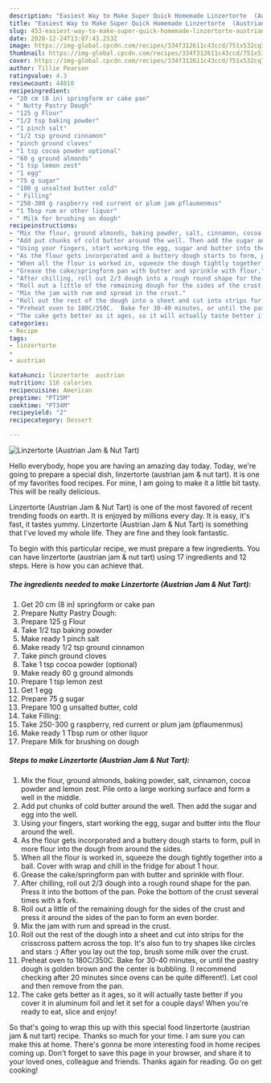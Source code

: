```yaml
---
description: "Easiest Way to Make Super Quick Homemade Linzertorte  (Austrian Jam &amp;amp; Nut Tart)"
title: "Easiest Way to Make Super Quick Homemade Linzertorte  (Austrian Jam &amp;amp; Nut Tart)"
slug: 453-easiest-way-to-make-super-quick-homemade-linzertorte-austrian-jam-and-amp-nut-tart
date: 2020-12-24T13:07:43.253Z
image: https://img-global.cpcdn.com/recipes/334f312611c43ccd/751x532cq70/linzertorte-austrian-jam-nut-tart-recipe-main-photo.jpg
thumbnail: https://img-global.cpcdn.com/recipes/334f312611c43ccd/751x532cq70/linzertorte-austrian-jam-nut-tart-recipe-main-photo.jpg
cover: https://img-global.cpcdn.com/recipes/334f312611c43ccd/751x532cq70/linzertorte-austrian-jam-nut-tart-recipe-main-photo.jpg
author: Tillie Pearson
ratingvalue: 4.3
reviewcount: 44010
recipeingredient:
- "20 cm (8 in) springform or cake pan"
- " Nutty Pastry Dough"
- "125 g Flour"
- "1/2 tsp baking powder"
- "1 pinch salt"
- "1/2 tsp ground cinnamon"
- "pinch ground cloves"
- "1 tsp cocoa powder optional"
- "60 g ground almonds"
- "1 tsp lemon zest"
- "1 egg"
- "75 g sugar"
- "100 g unsalted butter cold"
- " Filling"
- "250-300 g raspberry red current or plum jam pflaumenmus"
- "1 Tbsp rum or other liquor"
- " Milk for brushing on dough"
recipeinstructions:
- "Mix the flour, ground almonds, baking powder, salt, cinnamon, cocoa powder and lemon zest. Pile onto a large working surface and form a well in the middle."
- "Add put chunks of cold butter around the well. Then add the sugar and egg into the well."
- "Using your fingers, start working the egg, sugar and butter into the flour around the well."
- "As the flour gets incorporated and a buttery dough starts to form, pull in more flour into the dough from around the sides."
- "When all the flour is worked in, squeeze the dough tightly together into a ball. Cover with wrap and chill in the fridge for about 1 hour."
- "Grease the cake/springform pan with butter and sprinkle with flour."
- "After chilling, roll out 2/3 dough into a rough round shape for the pan. Press it into the bottom of the pan.  Poke the bottom of the crust several times with a fork."
- "Roll out a little of the remaining dough for the sides of the crust and press it around the sides of the pan to form an even border."
- "Mix the jam with rum and spread in the crust."
- "Roll out the rest of the dough into a sheet and cut into strips for the crisscross pattern across the top. It&#39;s also fun to try shapes like circles and stars :) After you lay out the top, brush some milk over the crust."
- "Preheat oven to 180C/350C.  Bake for 30-40 minutes, or until the pastry dough is golden brown and the center is bubbling. (I recommend checking after 20 minutes since ovens can be quite different!). Let cool and then remove from the pan."
- "The cake gets better as it ages, so it will actually taste better if you cover it in aluminum foil and let it set for a couple days! When you&#39;re ready to eat, slice and enjoy!"
categories:
- Recipe
tags:
- linzertorte
- 
- austrian

katakunci: linzertorte  austrian 
nutrition: 116 calories
recipecuisine: American
preptime: "PT15M"
cooktime: "PT34M"
recipeyield: "2"
recipecategory: Dessert

---
```



![Linzertorte  (Austrian Jam &amp; Nut Tart)](https://img-global.cpcdn.com/recipes/334f312611c43ccd/751x532cq70/linzertorte-austrian-jam-nut-tart-recipe-main-photo.jpg)

Hello everybody, hope you are having an amazing day today. Today, we're going to prepare a special dish, linzertorte  (austrian jam &amp; nut tart). It is one of my favorites food recipes. For mine, I am going to make it a little bit tasty. This will be really delicious.



Linzertorte  (Austrian Jam &amp; Nut Tart) is one of the most favored of recent trending foods on earth. It is enjoyed by millions every day. It is easy, it's fast, it tastes yummy. Linzertorte  (Austrian Jam &amp; Nut Tart) is something that I've loved my whole life. They are fine and they look fantastic.


To begin with this particular recipe, we must prepare a few ingredients. You can have linzertorte  (austrian jam &amp; nut tart) using 17 ingredients and 12 steps. Here is how you can achieve that.

<!--inarticleads1-->

##### The ingredients needed to make Linzertorte  (Austrian Jam &amp; Nut Tart):

1. Get 20 cm (8 in) springform or cake pan
1. Prepare  Nutty Pastry Dough:
1. Prepare 125 g Flour
1. Take 1/2 tsp baking powder
1. Make ready 1 pinch salt
1. Make ready 1/2 tsp ground cinnamon
1. Take pinch ground cloves
1. Take 1 tsp cocoa powder (optional)
1. Make ready 60 g ground almonds
1. Prepare 1 tsp lemon zest
1. Get 1 egg
1. Prepare 75 g sugar
1. Prepare 100 g unsalted butter, cold
1. Take  Filling:
1. Take 250-300 g raspberry, red current or plum jam (pflaumenmus)
1. Make ready 1 Tbsp rum or other liquor
1. Prepare  Milk for brushing on dough




<!--inarticleads2-->

##### Steps to make Linzertorte  (Austrian Jam &amp; Nut Tart):

1. Mix the flour, ground almonds, baking powder, salt, cinnamon, cocoa powder and lemon zest. Pile onto a large working surface and form a well in the middle.
1. Add put chunks of cold butter around the well. Then add the sugar and egg into the well.
1. Using your fingers, start working the egg, sugar and butter into the flour around the well.
1. As the flour gets incorporated and a buttery dough starts to form, pull in more flour into the dough from around the sides.
1. When all the flour is worked in, squeeze the dough tightly together into a ball. Cover with wrap and chill in the fridge for about 1 hour.
1. Grease the cake/springform pan with butter and sprinkle with flour.
1. After chilling, roll out 2/3 dough into a rough round shape for the pan. Press it into the bottom of the pan.  Poke the bottom of the crust several times with a fork.
1. Roll out a little of the remaining dough for the sides of the crust and press it around the sides of the pan to form an even border.
1. Mix the jam with rum and spread in the crust.
1. Roll out the rest of the dough into a sheet and cut into strips for the crisscross pattern across the top. It&#39;s also fun to try shapes like circles and stars :) After you lay out the top, brush some milk over the crust.
1. Preheat oven to 180C/350C.  Bake for 30-40 minutes, or until the pastry dough is golden brown and the center is bubbling. (I recommend checking after 20 minutes since ovens can be quite different!). Let cool and then remove from the pan.
1. The cake gets better as it ages, so it will actually taste better if you cover it in aluminum foil and let it set for a couple days! When you&#39;re ready to eat, slice and enjoy!




So that's going to wrap this up with this special food linzertorte  (austrian jam &amp; nut tart) recipe. Thanks so much for your time. I am sure you can make this at home. There's gonna be more interesting food in home recipes coming up. Don't forget to save this page in your browser, and share it to your loved ones, colleague and friends. Thanks again for reading. Go on get cooking!
